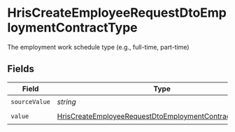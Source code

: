 # HrisCreateEmployeeRequestDtoEmploymentContractType

The employment work schedule type (e.g., full-time, part-time)


## Fields

| Field                                                                                                                                     | Type                                                                                                                                      | Required                                                                                                                                  | Description                                                                                                                               |
| ----------------------------------------------------------------------------------------------------------------------------------------- | ----------------------------------------------------------------------------------------------------------------------------------------- | ----------------------------------------------------------------------------------------------------------------------------------------- | ----------------------------------------------------------------------------------------------------------------------------------------- |
| `sourceValue`                                                                                                                             | *string*                                                                                                                                  | :heavy_check_mark:                                                                                                                        | N/A                                                                                                                                       |
| `value`                                                                                                                                   | [HrisCreateEmployeeRequestDtoEmploymentContractTypeValue](../../models/shared/hriscreateemployeerequestdtoemploymentcontracttypevalue.md) | :heavy_check_mark:                                                                                                                        | N/A                                                                                                                                       |